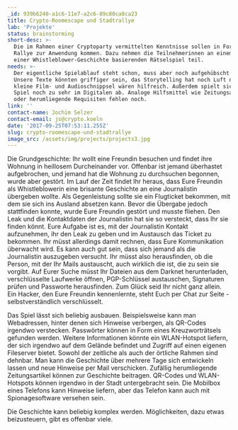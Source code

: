 ```yaml
---
_id: 939b6240-a1c6-11e7-a2c6-89c80ca8ca23
title: Crypto-Roomescape und Stadtrallye
lab: 'Projekte'
status: brainstorming
short-desc: >-
  Die im Rahmen einer Cryptoparty vermittelten Kenntnisse sollen in Form einer
  Rallye zur Anwendung kommen. Dazu nehmen die Teilnehmerinnen an einem auf
  einer Whistleblower-Geschichte basierenden Rätselspiel teil.
needs: >-
  Der eigentliche Spielablauf steht schon, muss aber noch aufgehübscht werden.
  Unsere Texte könnten griffiger sein, das Storytelling hat noch Luft nach oben,
  kleine Film- und Audioschnippsel wären hilfreich. Außerdem spielt sich das
  Spiel noch zu sehr im Digitalen ab. Analoge Hilfsmittel wie Zeitungsartikel
  oder herumliegende Requisiten fehlen noch.
link: ''
contact-name: Jochim Selzer
contact-email: js@crypto.koeln
date: '2017-09-25T07:53:11.255Z'
slug: crypto-roomescape-und-stadtrallye
image_src: /assets/img/projects/projects3.jpg
---
```

Die Grundgeschichte: Ihr wollt eine Freundin besuchen und findet ihre Wohnung in heillosem Durcheinander vor. Offenbar ist jemand überhastet aufgebrochen, und jemand hat die Wohnung zu durchsuchen begonnen, wurde aber gestört. Im Lauf der Zeit findet Ihr heraus, dass Eure Freundin als Whistleblowerin eine brisante Geschichte an eine Journalistin übergeben wollte. Als Gegenleistung sollte sie ein Flugticket bekommen, mit dem sie sich ins Ausland absetzen kann. Bevor die Übergabe jedoch stattfinden konnte, wurde Eure Freundin gestört und musste fliehen. Den Leak und die Kontaktdaten der Journalistin hat sie so versteckt, dass Ihr sie finden könnt. Eure Aufgabe ist es, mit der Journalistin Kontakt aufzunehmen, ihr den Leak zu geben und im Austausch das Ticket zu bekommen. Ihr müsst allerdings damit rechnen, dass Eure Kommunikation überwacht wird. Es kann auch gut sein, dass sich jemand als die Journalistin auszugeben versucht. Ihr müsst also herausfinden, ob die Person, mit der Ihr Mails austauscht, auch wirklich die ist, die zu sein sie vorgibt. Auf Eurer Suche müsst Ihr Dateien aus dem Darknet herunterladen, verschlüsselte Laufwerke öffnen, PGP-Schlüssel austauschen, Signaturen prüfen und Passworte herausfinden. Zum Glück seid Ihr nicht ganz allein. Ein Hacker, den Eure Freundin kennenlernte, steht Euch per Chat zur Seite - selbstverständlich verschlüsselt.

Das Spiel lässt sich beliebig ausbauen. Beispielsweise kann man Webadressen, hinter denen sich Hinweise verbergen, als QR-Codes irgendwo verstecken. Passwörter können in Form eines Kreuzworträtsels gefunden werden. Weitere Informationen könnte ein WLAN-Hotspot liefern, der sich irgendwo auf dem Gelände befindet und Zugriff auf einen eigenen Fileserver bietet. Sowohl der zeitliche als auch der örtliche Rahmen sind dehnbar. Man kann die Geschichte über mehrere Tage sich entwickeln lassen und neue Hinweise per Mail verschicken. Zufällig herumliegende Zeitungsartikel können zur Geschichte beitragen. QR-Codes und WLAN-Hotspots können irgendwo in der Stadt untergebracht sein. Die Mobilbox eines Telefons kann Hinweise liefern, aber das Telefon kann auch mit Spionagesoftware versehen sein.

Die Geschichte kann beliebig komplex werden. Möglichkeiten, dazu etwas beizusteuern, gibt es offenbar viele.
